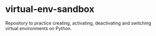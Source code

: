 # virtual-env-sandbox
Repository to practice creating, activating, deactivating and switching virtual environments on Python.
